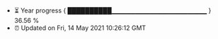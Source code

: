 - ⏳ Year progress { ██████████▁▁▁▁▁▁▁▁▁▁▁▁▁▁▁▁▁▁▁▁ } 36.56 %
- ⏰ Updated on Fri, 14 May 2021 10:26:12 GMT

